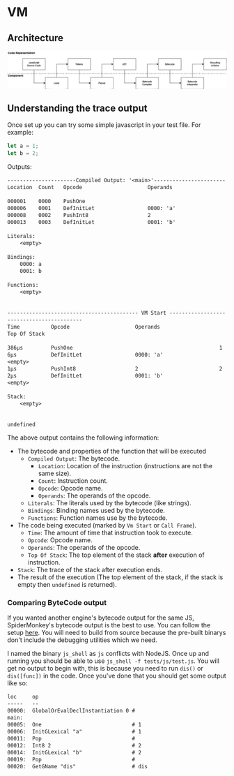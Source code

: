 # VM

## Architecture

![image](img/boa_architecture.png)

## Understanding the trace output

Once set up you can try some simple javascript in your test file. For example:

```js
let a = 1;
let b = 2;
```

Outputs:

```text
----------------------Compiled Output: '<main>'-----------------------
Location  Count   Opcode                     Operands

000001    0000    PushOne
000006    0001    DefInitLet                 0000: 'a'
000008    0002    PushInt8                   2
000013    0003    DefInitLet                 0001: 'b'

Literals:
    <empty>

Bindings:
    0000: a
    0001: b

Functions:
    <empty>


------------------------------------------ VM Start ------------------------------------------
Time          Opcode                     Operands                   Top Of Stack

386μs         PushOne                                               1
6μs           DefInitLet                 0000: 'a'                  <empty>
1μs           PushInt8                   2                          2
2μs           DefInitLet                 0001: 'b'                  <empty>

Stack:
    <empty>


undefined
```

The above output contains the following information:

- The bytecode and properties of the function that will be executed
  - `Compiled Output`: The bytecode.
    - `Location`: Location of the instruction (instructions are not the same size).
    - `Count`: Instruction count.
    - `Opcode`: Opcode name.
    - `Operands`: The operands of the opcode.
  - `Literals`: The literals used by the bytecode (like strings).
  - `Bindings`: Binding names used by the bytecode.
  - `Functions`: Function names use by the bytecode.
- The code being executed (marked by `Vm Start` or `Call Frame`).
  - `Time`: The amount of time that instruction took to execute.
  - `Opcode`: Opcode name.
  - `Operands`: The operands of the opcode.
  - `Top Of Stack`: The top element of the stack **after** execution of instruction.
- `Stack`: The trace of the stack after execution ends.
- The result of the execution (The top element of the stack, if the stack is empty then `undefined` is returned).

### Comparing ByteCode output

If you wanted another engine's bytecode output for the same JS, SpiderMonkey's bytecode output is the best to use. You can follow the setup [here](https://developer.mozilla.org/en-US/docs/Mozilla/Projects/SpiderMonkey/Introduction_to_the_JavaScript_shell). You will need to build from source because the pre-built binarys don't include the debugging utilities which we need.

I named the binary `js_shell` as `js` conflicts with NodeJS. Once up and running you should be able to use `js_shell -f tests/js/test.js`. You will get no output to begin with, this is because you need to run `dis()` or `dis([func])` in the code. Once you've done that you should get some output like so:

```text
loc     op
-----   --
00000:  GlobalOrEvalDeclInstantiation 0 #
main:
00005:  One                             # 1
00006:  InitGLexical "a"                # 1
00011:  Pop                             #
00012:  Int8 2                          # 2
00014:  InitGLexical "b"                # 2
00019:  Pop                             #
00020:  GetGName "dis"                  # dis
```
